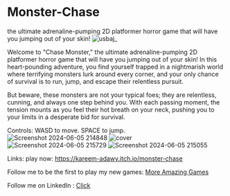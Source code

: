 # Monster-Chase
the ultimate adrenaline-pumping 2D platformer horror game that will have you jumping out of your skin!
![usbaj_](https://github.com/kareem-adawy/Monster-Chase/assets/71979028/4d3b656a-b8ac-4840-97d1-e4d4505827d6)


Welcome to "Chase Monster," the ultimate adrenaline-pumping 2D platformer horror game that will have you jumping out of your skin! In this heart-pounding adventure, you find yourself trapped in a nightmarish world where terrifying monsters lurk around every corner, and your only chance of survival is to run, jump, and escape their relentless pursuit.

But beware, these monsters are not your typical foes; they are relentless, cunning, and always one step behind you. With each passing moment, the tension mounts as you feel their hot breath on your neck, pushing you to your limits in a desperate bid for survival.


Controls:
 WASD to move.
SPACE to jump.
![Screenshot 2024-06-05 214848](https://github.com/kareem-adawy/Monster-Chase/assets/71979028/c62bbf3f-dd37-4b9e-8402-7695b68df6c6)
![cover](https://github.com/kareem-adawy/Monster-Chase/assets/71979028/8d9bf5d2-b4eb-4942-bbdb-8fb6f2d5adfc)
![Screenshot 2024-06-05 215729](https://github.com/kareem-adawy/Monster-Chase/assets/71979028/f3410a5d-2767-4005-852c-6940a78adb14)
![Screenshot 2024-06-05 215055](https://github.com/kareem-adawy/Monster-Chase/assets/71979028/b53f1d5a-a1bb-49e1-a06e-f4fcd86092f6)

Links:
play now: https://kareem-adawy.itch.io/monster-chase

Follow me to be the first to play my new games: [More Amazing Games ](https://kareem-adawy.itch.io/)

Follow me on LinkedIn : [Click](https://www.linkedin.com/in/kareem-adawy-0144b1235/)




